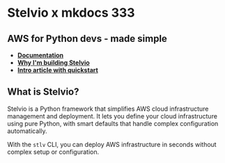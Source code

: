# Stelvio x mkdocs 333

## AWS for Python devs - made simple

- [**Documentation**](https://docs.stelvio.dev/getting-started/quickstart/) 
- [**Why I'm building Stelvio**](https://blog.stelvio.dev/why-i-am-building-stelvio/) 
- [**Intro article with quickstart**](https://blog.stelvio.dev/introducing-stelvio/)

## What is Stelvio?

Stelvio is a Python framework that simplifies AWS cloud infrastructure management and deployment. It lets you define your cloud infrastructure using pure Python, with smart defaults that handle complex configuration automatically.

With the `stlv` CLI, you can deploy AWS infrastructure in seconds without complex setup or configuration.